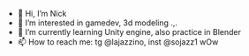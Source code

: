 - 👋 Hi, I’m Nick
- 👀 I’m interested in gamedev, 3d modeling .,.
- 🌱 I’m currently learning Unity engine, also practice in Blender
- 📫 How to reach me: tg @lajazzino, inst @sojazz1
wOw
